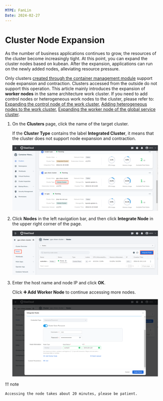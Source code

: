 ```yaml
---
MTPE: FanLin
Date: 2024-02-27
---
```


# Cluster Node Expansion

As the number of business applications continues to grow, the resources of the cluster become increasingly tight. At this point, you can expand the cluster nodes based on kubean. After the expansion, applications can run on the newly added nodes, alleviating resource pressure.

Only clusters [created through the container management module](../clusters/create-cluster.md) support node expansion and contraction. Clusters accessed from the outside do not support this operation. This article mainly introduces the expansion of **worker nodes** in the same architecture work cluster. If you need to add control nodes or heterogeneous work nodes to the cluster, please refer to: [Expanding the control node of the work cluster](../../best-practice/add-master-node.md), [Adding heterogeneous nodes to the work cluster](../../best-practice/multi-arch.md), [Expanding the worker node of the global service cluster](../../best-practice/add-worker-node-on-global.md).

1. On the __Clusters__ page, click the name of the target cluster.

    If the __Cluster Type__ contains the label __Integrated Cluster__, it means that the cluster does not support node expansion and contraction.

    ![Enter the cluster list page](../images/addnode01.png)

2. Click __Nodes__ in the left navigation bar, and then click __Integrate Node__ in the upper right corner of the page.

    ![Integrate Node](../images/addnode02.png)

3. Enter the host name and node IP and click __OK__.

    Click __➕ Add Worker Node__ to continue accessing more nodes.

    ![Node Check](../images/addnode03.png)

!!! note

    Accessing the node takes about 20 minutes, please be patient.
